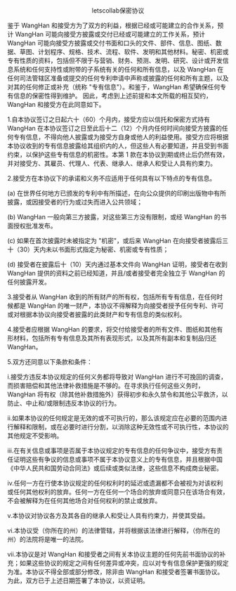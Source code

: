 <div align="center">letscollab保密协议</div>

鉴于 WangHan 和接受方为了双方的利益，根据已经或可能建立的合作关系，预计 WangHan 可能向接受方披露或交付已经或可能建立的工作关系，预计 WangHan 可能向接受方披露或交付书面和口头的文件、部件、信息、图纸、数据、草图、计划程序、规格、技术、流程、软件、发明和其他材料。秘密、机密或专有性质的资料，包括但不限于与营销、财务、预测、发明、研究、设计或开发信息系统和任何支持性或附带的子系统有关的任何和所有信息，以及 WangHan 在任何司法管辖区准备或提交的任何专利申请中声称或披露的任何和所有主题，以及对其的任何修正或补充（统称 "专有信息"）。和鉴于，WangHan 希望确保任何专有信息的保密性得到维护。
因此，考虑到上述前提和本文所载的相互契约，WangHan 和接受方在此同意如下。

1.自本协议签订之日起六十（60）个月内，接受方应以信托和保密方式持有 WangHan 在本协议签订之日至此后十二（12）个月内任何时间向接受方披露的任何专有信息，不得向他人披露或为接受方自身或他人的利益使用。接受方应将根据本协议收到的专有信息披露给其组织内的人，但这些人有必要知道，并且受到书面约束，以保护这些专有信息的机密性。本第 1 款在本协议到期或终止后仍然有效，并对接受方、其雇员、代理人、代表、继承人、继承人和受让人具有约束力。

2.接受方在本协议下的承诺和义务不应适用于任何具有以下特点的专有信息。

(a) 在世界任何地方已颁发的专利中有所描述，在向公众提供的印刷出版物中有所披露，或因接受者的行为或过失而进入公共领域；

(b) WangHan 一般向第三方披露，对这些第三方没有限制，或经 WangHan 的书面授权批准发布。

(c) 如果在首次披露时未被指定为 "机密"，或后来 WangHan 在向接受者披露后三十（30）天内未以书面形式指定为秘密、机密或专有性质；

(d) 接受者在披露后十（10）天内通过基本文件向 WangHan 证明，接受者在收到 WangHan 提供的资料之前已经知道，并且/或者接受者完全独立于 WangHan 的任何披露开发。

3.接受者从 WangHan 收到的所有财产的所有权，包括所有专有信息，在任何时候都是 WangHan 的唯一财产，本协议不得解释为向接受者授予任何专利、许可或对根据本协议向接受者披露的此类财产和专有信息的类似权利。

4.接受者应根据 WangHan 的要求，将交付给接受者的所有文件、图纸和其他有形材料，包括所有专有信息及其所有表现形式，以及其所有副本和复制品归还 WangHan。

5.双方还同意以下条款和条件：

i.接受方违反本协议规定的任何义务都将导致对 WangHan 进行不可挽回的调查，而损害赔偿和其他法律补救措施是不够的。在寻求执行任何这些义务时，WangHan 将有权（除其他补救措施外）获得初步和永久禁令和其他公平救济，以防止、中止和/或限制违反本协议的行为。

ii.如果本协议的任何规定是无效的或不可执行的，那么该规定应在必要的范围内进行解释和限制，或在必要时进行分割，以消除这种无效性或不可执行性，本协议的其他规定不受影响。

iii.在有关信息或事项是否属于本协议规定的专有信息的任何争议中，接受方有责任证明这些有争议的信息或事项不属于本协议意义上的专有信息，并且根据中国《中华人民共和国劳动合同法》或后续或类似法律，这些信息不构成商业秘密。

iv.任何一方在行使本协议规定的任何权利时的延迟或遗漏都不会被视为对该权利或任何其他权利的放弃。任何一方在任何一个场合的放弃或同意只在该场合有效，不会被解释为在任何其他场合对任何权利的禁止或放弃。

v.本协议对协议各方及其各自的继承人和受让人具有约束力，并使其受益。

vi.本协议受（你所在的州）的法律管辖，并将根据该法律进行解释，（你所在的州）的法院将是唯一的法院。

vii.本协议是对 WangHan 和接受者之间有关本协议主题的任何先前书面协议的补充；如果这些协议的规定之间有任何差异或冲突，应以对专有信息保护更强的规定为准。本协议不得全部或部分修改，除非由 WangHan 和接受者签署书面协议。
为此，双方已于上述日期签署了本协议，以资证明。
